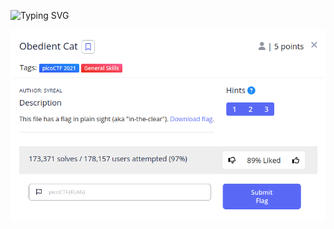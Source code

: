 

![Typing SVG](https://readme-typing-svg.herokuapp.com?font=Fira+Code&pause=1000&width=435&size=40&lines=Obedient+Cat)

![Challenge Description](Screenshot_2023-04-20_15-12-30.png)
